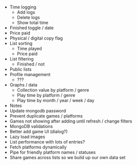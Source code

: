 - Time logging
  - Add logs
  - Delete logs
  - Show total time
- Finished toggle / date
- Price paid
- Physical / digital copy flag
- List sorting
  - Time played
  - Price paid
- List filtering
  - Finished / not
- Public lists
- Profile management
  - ???
- Graphs / data
  - Collection value by platform / genre
  - Play time by platform / genre
  - Play time by month / year / week / day
- Notes
- Update mongodb password
- Prevent duplicate games / platforms
- Games not showing after adding until refresh / change filters
- MongoDB validations
- Better add game UI (dialog?)
- Lazy load images
- List performance with lots of entries?
- Fetch platforms dynamically
- Pipe for friendly platform names / statuses
- Share games across lists so we build up our own data set